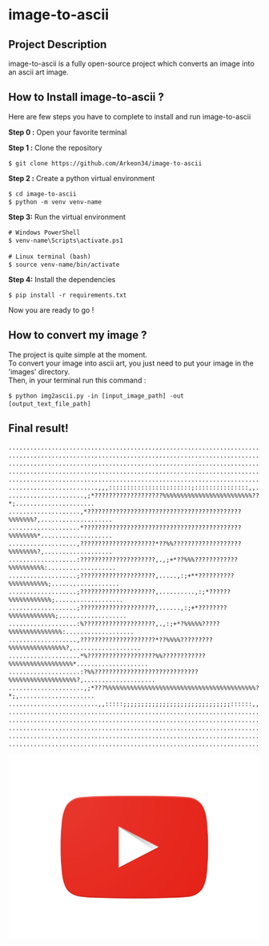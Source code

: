 # image-to-ascii
## Project Description
image-to-ascii is a fully open-source project which converts an image into an ascii art image. </br>
## How to Install image-to-ascii ?
Here are few steps you have to complete to install and run image-to-ascii

**Step 0 :** Open your favorite terminal

**Step 1 :** Clone the repository

```
$ git clone https://github.com/Arkeon34/image-to-ascii
```

**Step 2 :** Create a python virtual environment

```
$ cd image-to-ascii
$ python -m venv venv-name
```

**Step 3:** Run the virtual environment
```
# Windows PowerShell
$ venv-name\Scripts\activate.ps1

# Linux terminal (bash)
$ source venv-name/bin/activate
```

**Step 4:** Install the dependencies
```
$ pip install -r requirements.txt
```
Now you are ready to go !

## How to convert my image ?
The project is quite simple at the moment. </br>
To convert your image into ascii art, you just need to put your image in the 'images' directory. </br>
Then, in your terminal run this command :
```
$ python img2ascii.py -in [input_image_path] -out [output_text_file_path]
```

## Final result!

```
..............................................................................................
..............................................................................................
..............................................................................................
..............................................................................................
..............................................................................................
.........................,,,:::::::::::::::::::::::;:::::::::::::::,,.........................
.....................,;*???????????????????%%%%%%%%%%%%%%%%%%%%%%%%%??*;......................
....................,*???????????????????????????????????????????%%%%%%%?,....................
....................*????????????????????????????????????????????%%%%%%%%*....................
...................,?????????????????????*??%%???????????????????%%%%%%%%?,...................
...................:?????????????????????,.,;+*??%%%????????????%%%%%%%%%%:...................
...................;?????????????????????,.....,:;+**??????????%%%%%%%%%%%;...................
...................;?????????????????????,..........,:;*??????%%%%%%%%%%%%;...................
...................;?????????????????????,......,:;+*????????%%%%%%%%%%%%%;...................
...................:%????????????????????,.,:;+*?%%%%%?????%%%%%%%%%%%%%%%:...................
...................,?????????????????????*??%%%%?????????%%%%%%%%%%%%%%%%?,...................
....................*%???????????????????%%????????????%%%%%%%%%%%%%%%%%%*....................
....................:?%%?????????????????????????????%%%%%%%%%%%%%%%%%%%?,....................
.....................,;*???%%%%%%%%%%%%%%%%%%%%%%%%%%%%%%%%%%%%%%%%%%?*;,.....................
.........................,,:::::;;;;;;;;;;;;;;;;;;;;;;;;;;;;;;::::::,,........................
..............................................................................................
..............................................................................................
..............................................................................................
..............................................................................................
..............................................................................................
```
![demo-image](images/demo-image.png)
